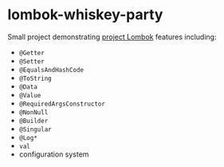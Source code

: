 # lombok-whiskey-party

Small project demonstrating [project Lombok](https://projectlombok.org/) features including:

* `@Getter`
* `@Setter`
* `@EqualsAndHashCode`
* `@ToString`
* `@Data`
* `@Value`
* `@RequiredArgsConstructor`
* `@NonNull`
* `@Builder`
* `@Singular`
* `@Log*`
* `val`
* configuration system

